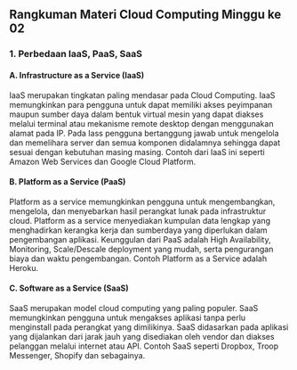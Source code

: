 ## Rangkuman Materi Cloud Computing Minggu ke 02

### 1. Perbedaan IaaS, PaaS, SaaS
#### A. Infrastructure as a Service (IaaS)
IaaS merupakan tingkatan paling mendasar pada Cloud Computing. IaaS memungkinkan para pengguna untuk dapat memiliki akses peyimpanan maupun sumber daya dalam bentuk virtual mesin yang dapat diakses melalui terminal atau mekanisme remote desktop dengan menggunakan alamat pada IP. Pada Iass pengguna bertanggung jawab untuk mengelola dan memelihara server dan semua komponen didalamnya sehingga dapat sesuai dengan kebutuhan masing masing. Contoh dari IaaS ini seperti Amazon Web Services dan Google Cloud Platform. </br>

#### B. Platform as a Service (PaaS)
Platform as a service memungkinkan pengguna untuk mengembangkan, mengelola, dan menyebarkan hasil perangkat lunak pada infrastruktur cloud. Platform as a service menyediakan kumpulan data lengkap yang menghadirkan kerangka kerja dan sumberdaya yang diperlukan dalam pengembangan aplikasi. Keunggulan dari PaaS adalah High Availability, Monitoring, Scale/Descale deployment yang mudah, serta pengurangan biaya dan waktu pengembangan. Contoh Platform as a Service adalah Heroku. </br>

#### C. Software as a Service (SaaS)
SaaS merupakan model cloud computing yang paling populer. SaaS memungkinkan pengguna untuk mengakses aplikasi tanpa perlu menginstall pada perangkat yang dimilikinya. SaaS didasarkan pada aplikasi yang dijalankan dari jarak jauh yang disediakan oleh vendor dan diakses pelanggan melalui internet atau API. Contoh SaaS seperti Dropbox, Troop Messenger, Shopify dan sebagainya.</br>
